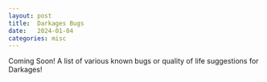 ```yaml
---
layout: post
title:  Darkages Bugs
date:   2024-01-04
categories: misc
---
```


Coming Soon! A list of various known bugs or quality of life suggestions for Darkages!
